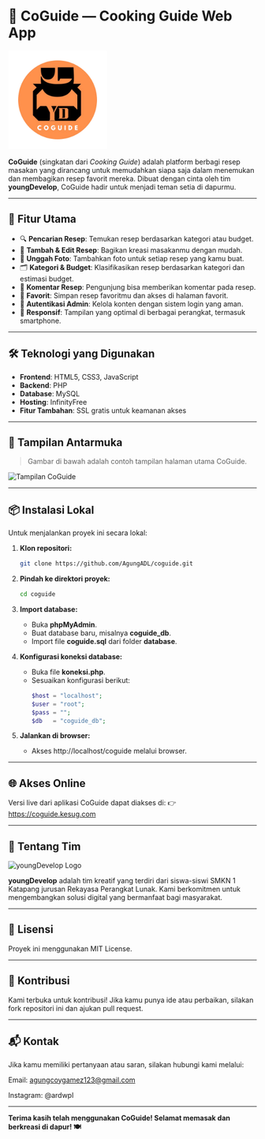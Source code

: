 # 🍳 CoGuide — Cooking Guide Web App

<img src="https://raw.githubusercontent.com/AgungADL/coguide/main/foto/coguide.png" width="200" alt="Coguide Logo">

**CoGuide** (singkatan dari *Cooking Guide*) adalah platform berbagi resep masakan yang dirancang untuk memudahkan siapa saja dalam menemukan dan membagikan resep favorit mereka. Dibuat dengan cinta oleh tim **youngDevelop**, CoGuide hadir untuk menjadi teman setia di dapurmu.

---

## 🚀 Fitur Utama

- 🔍 **Pencarian Resep**: Temukan resep berdasarkan kategori atau budget.
- 📝 **Tambah & Edit Resep**: Bagikan kreasi masakanmu dengan mudah.
- 📸 **Unggah Foto**: Tambahkan foto untuk setiap resep yang kamu buat.
- 🗂️ **Kategori & Budget**: Klasifikasikan resep berdasarkan kategori dan estimasi budget.
- 💬 **Komentar Resep**: Pengunjung bisa memberikan komentar pada resep.
- 💖 **Favorit**: Simpan resep favoritmu dan akses di halaman favorit.
- 🔐 **Autentikasi Admin**: Kelola konten dengan sistem login yang aman.
- 📱 **Responsif**: Tampilan yang optimal di berbagai perangkat, termasuk smartphone.

---

## 🛠️ Teknologi yang Digunakan

- **Frontend**: HTML5, CSS3, JavaScript
- **Backend**: PHP
- **Database**: MySQL
- **Hosting**: InfinityFree
- **Fitur Tambahan**: SSL gratis untuk keamanan akses

---

## 📸 Tampilan Antarmuka

> Gambar di bawah adalah contoh tampilan halaman utama CoGuide.

<img src="https://raw.githubusercontent.com/AgungADL/coguide/main/foto/screenshot1.png" width="200" alt="Tampilan CoGuide">

---

## 📦 Instalasi Lokal

Untuk menjalankan proyek ini secara lokal:

1. **Klon repositori:**
   ```bash
   git clone https://github.com/AgungADL/coguide.git
   
2. **Pindah ke direktori proyek:**
   ```bash
   cd coguide

3. **Import database:**
   - Buka **phpMyAdmin**.
   - Buat database baru, misalnya **coguide_db**.
   - Import file **coguide.sql** dari folder **database**.

4. **Konfigurasi koneksi database:**
   - Buka file **koneksi.php**.
   - Sesuaikan konfigurasi berikut:
     ```php
     $host = "localhost";
     $user = "root";
     $pass = "";
     $db   = "coguide_db";

5. **Jalankan di browser:**
   - Akses http://localhost/coguide melalui browser.

---

## 🌐 Akses Online
Versi live dari aplikasi CoGuide dapat diakses di:
👉 https://coguide.kesug.com

---

## 👥 Tentang Tim

<img src="https://raw.githubusercontent.com/AgungADL/coguide/main/foto/youngDevelopLogo.png" width="200" alt="youngDevelop Logo">

**youngDevelop** adalah tim kreatif yang terdiri dari siswa-siswi SMKN 1 Katapang jurusan Rekayasa Perangkat Lunak. Kami berkomitmen untuk mengembangkan solusi digital yang bermanfaat bagi masyarakat.

---

## 📄 Lisensi
Proyek ini menggunakan MIT License.

---

## 🤝 Kontribusi
Kami terbuka untuk kontribusi! Jika kamu punya ide atau perbaikan, silakan fork repositori ini dan ajukan pull request.

---

## 📬 Kontak
Jika kamu memiliki pertanyaan atau saran, silakan hubungi kami melalui:

Email: agungcoygamez123@gmail.com

Instagram: @ardwpl

---

**Terima kasih telah menggunakan CoGuide! Selamat memasak dan berkreasi di dapur! 🍽️**

